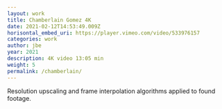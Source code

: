 ```yaml
---
layout: work
title: Chamberlain Gomez 4K
date: 2021-02-12T14:53:49.009Z
horisontal_embed_uri: https://player.vimeo.com/video/533976157
categories: work
author: jbe
year: 2021
description: 4K video 13:05 min
weight: 5
permalink: /chamberlain/
---
```


<div class="pad">

Resolution upscaling and frame interpolation algorithms applied to found footage.

</div>

<!-- <div class="audioplayer fixed w-full z-50">
   <audio class="w-full" controls autoplay>
    <source src="/video/blue-pilled.mp3" type="audio/mpeg">
    Your browser does not support the audio element.
  </audio> 
</div>
 -->

